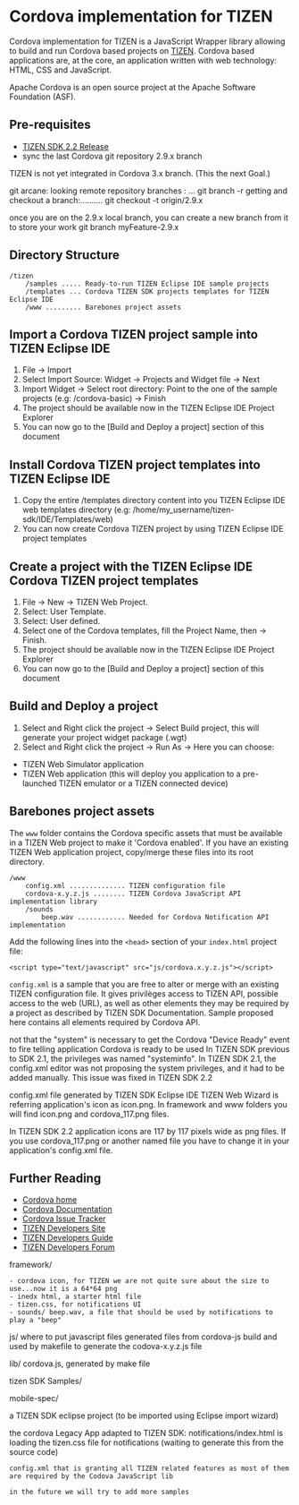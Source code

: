 Cordova implementation for TIZEN
===

Cordova implementation for TIZEN is a JavaScript Wrapper library allowing to build and run Cordova based projects on [TIZEN](https://www.tizen.org/).
Cordova based applications are, at the core, an application written with web technology: HTML, CSS and JavaScript.

Apache Cordova is an open source project at the Apache Software Foundation (ASF). 

Pre-requisites
---
 - [TIZEN SDK 2.2  Release](https://developer.tizen.org/sdk)
 - sync the last Cordova git repository 2.9.x branch

TIZEN is not yet integrated in Cordova 3.x branch.
(This the next Goal.)
 
git arcane:
looking remote repository branches : ... git branch -r
getting and checkout a branch:.......... git checkout -t origin/2.9.x

once you are on the 2.9.x local branch, you can create a new branch from it to store your work
git branch myFeature-2.9.x

Directory Structure
---
    /tizen
        /samples ..... Ready-to-run TIZEN Eclipse IDE sample projects
        /templates ... Cordova TIZEN SDK projects templates for TIZEN Eclipse IDE
        /www ......... Barebones project assets

Import a Cordova TIZEN project sample into TIZEN Eclipse IDE
----

1. File -> Import
2. Select Import Source: Widget -> Projects and Widget file -> Next
3. Import Widget -> Select root directory: Point to the one of the sample projects (e.g: /cordova-basic) -> Finish
4. The project should be available now in the TIZEN Eclipse IDE Project Explorer
5. You can now go to the [Build and Deploy a project] section of this document


Install Cordova TIZEN project templates into TIZEN Eclipse IDE
----
1. Copy the entire /templates directory content into you TIZEN Eclipse IDE web templates directory (e.g: /home/my_username/tizen-sdk/IDE/Templates/web)
2. You can now create Cordova TIZEN project by using TIZEN Eclipse IDE project templates

Create a project with the TIZEN Eclipse IDE Cordova TIZEN project templates
----
1. File -> New -> TIZEN Web Project.
2. Select: User Template.
3. Select: User defined.
4. Select one of the Cordova templates, fill the Project Name, then -> Finish.
5. The project should be available now in the TIZEN Eclipse IDE Project Explorer
6. You can now go to the [Build and Deploy a project] section of this document

Build and Deploy a project
----
1. Select and Right click the project -> Select Build project, this will generate your project widget package (.wgt)
2. Select and Right click the project -> Run As -> Here you can choose:
 - TIZEN Web Simulator application
 - TIZEN Web application (this will deploy you application to a pre-launched TIZEN emulator or a TIZEN connected device)

Barebones project assets
----

The `www` folder contains the Cordova specific assets that must be available in a TIZEN Web project to make it 'Cordova enabled'.
If you have an existing TIZEN Web application project, copy/merge these files into its root directory.

    /www
        config.xml .............. TIZEN configuration file
        cordova-x.y.z.js ........ TIZEN Cordova JavaScript API implementation library
        /sounds
            beep.wav ............ Needed for Cordova Notification API implementation

Add the following lines into the `<head>` section of your `index.html` project file:

    <script type="text/javascript" src="js/cordova.x.y.z.js"></script>

`config.xml` is a sample that you are free to alter or merge with an existing TIZEN configuration file.
It gives privilèges access to TIZEN API, possible access to the web (URL), as well as other elements they may be required by a project as described by TIZEN SDK Documentation.
Sample proposed here contains all elements required by Cordova API.

not that the "system" is necessary to get the Cordova "Device Ready" event to fire telling application Cordova is ready to be used
In TIZEN SDK previous to SDK 2.1, the privileges was named "systeminfo".
In TIZEN SDK 2.1, the config.xml editor was not proposing the system privileges, and it had to be added manually.
This issue was fixed in TIZEN SDK 2.2

config.xml file generated by  TIZEN SDK Eclipse IDE TIZEN Web Wizard is referring application's icon as icon.png. 
In framework and www folders you will find  icon.png and cordova_117.png files.

In TIZEN SDK 2.2 application icons are 117 by 117 pixels wide as png files.
If you use cordova_117.png or another named file you have to change it in your application's config.xml file.
 
Further Reading
---

- [Cordova home](http://incubator.apache.org/cordova/)
- [Cordova Documentation](http://docs.cordova.io)
- [Cordova Issue Tracker](https://issues.apache.org/jira/browse/CB)
- [TIZEN Developers Site](https://developer.tizen.org/)
- [TIZEN Developers Guide](https://developer.tizen.org/documentation/dev-guide)
- [TIZEN Developers Forum](https://developer.tizen.org/forums/)


framework/

    - cordova icon, for TIZEN we are not quite sure about the size to use...now it is a 64*64 png
    - inedx html, a starter html file 
    - tizen.css, for notifications UI
    - sounds/ beep.wav, a file that should be used by notifications to play a "beep"

js/
 where to put javascript files generated files from cordova-js build and used by makefile to generate the codova-x.y.z.js file

lib/
    cordova.js, generated by make file

tizen SDK Samples/

mobile-spec/

a TIZEN SDK eclipse project (to be imported using Eclipse import wizard)


the cordova Legacy App  adapted to TIZEN SDK:
    notifications/index.html is loading the tizen.css file for notifications
    (waiting to generate this from the source code)
    
    config.xml that is granting all TIZEN related features as most of them are required by the Codova JavaScript lib
    
    in the future we will try to add more samples
  
